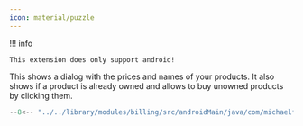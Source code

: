 ```yaml
---
icon: material/puzzle
---
```


!!! info

    This extension does only support android!

This shows a dialog with the prices and names of your products. It also shows if a product is already owned and allows to buy unowned products by clicking them.

```kotlin
--8<-- "../../library/modules/billing/src/androidMain/java/com/michaelflisar/composedialogs/dialogs/billing/DialogBilling.kt:constructor"
```